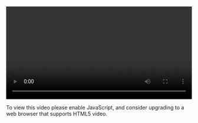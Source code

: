 <video controls="" style="width: 100%; display: block;"><source src="http://o86bpj665.bkt.clouddn.com/react-express-api/7-list-posts.mp4" type="video/mp4"><p>To view this video please enable JavaScript, and consider upgrading to a web browser that supports HTML5 video.</p></video>
